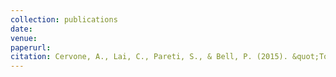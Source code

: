 ```yaml
---
collection: publications
date: 
venue: 
paperurl: 
citation: Cervone, A., Lai, C., Pareti, S., & Bell, P. (2015). &quot;Towards automatic detection of reported speech in dialogue using prosodic cues.&quot; In <i>Sixteenth Annual Conference of the International Speech Communication Association<i>.
---
```

